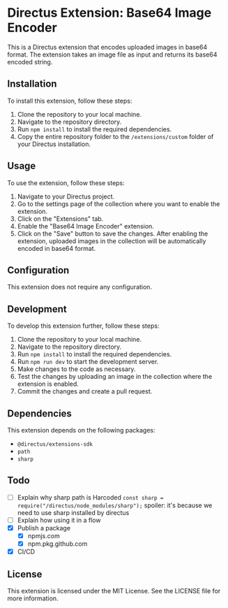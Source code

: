 # Directus Extension: Base64 Image Encoder

This is a Directus extension that encodes uploaded images in base64 format. The extension takes an image file as input and returns its base64 encoded string.

## Installation

To install this extension, follow these steps:

1. Clone the repository to your local machine.
2. Navigate to the repository directory.
3. Run `npm install` to install the required dependencies.
4. Copy the entire repository folder to the `/extensions/custom` folder of your Directus installation.

## Usage

To use the extension, follow these steps:

1. Navigate to your Directus project.
2. Go to the settings page of the collection where you want to enable the extension.
3. Click on the "Extensions" tab.
4. Enable the "Base64 Image Encoder" extension.
5. Click on the "Save" button to save the changes.
After enabling the extension, uploaded images in the collection will be automatically encoded in base64 format.

## Configuration

This extension does not require any configuration.

## Development

To develop this extension further, follow these steps:

1. Clone the repository to your local machine.
2. Navigate to the repository directory.
3. Run `npm install` to install the required dependencies.
4. Run `npm run dev` to start the development server.
5. Make changes to the code as necessary.
6. Test the changes by uploading an image in the collection where the extension is enabled.
7. Commit the changes and create a pull request.

## Dependencies

This extension depends on the following packages:

- `@directus/extensions-sdk`
- `path`
- `sharp`

## Todo

- [ ] Explain why sharp path is Harcoded
`const sharp = require("/directus/node_modules/sharp");` 
spoiler: it's because we need to use sharp installed by directus
- [ ] Explain how using it in a flow  
- [x] Publish a package
    - [x] npmjs.com
    - [x] npm.pkg.github.com
- [x] CI/CD

## License

This extension is licensed under the MIT License. See the LICENSE file for more information.